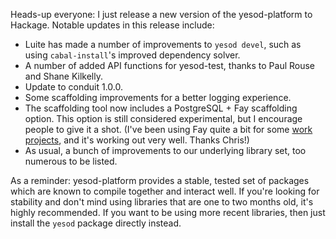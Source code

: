 Heads-up everyone: I just release a new version of the yesod-platform to
Hackage. Notable updates in this release include:

* Luite has made a number of improvements to `yesod devel`, such as using `cabal-install`'s improved dependency solver.
* A number of added API functions for yesod-test, thanks to Paul Rouse and Shane Kilkelly.
* Update to conduit 1.0.0.
* Some scaffolding improvements for a better logging experience.
* The scaffolding tool now includes a PostgreSQL + Fay scaffolding option. This option is still considered experimental, but I encourage people to give it a shot. (I've been using Fay quite a bit for some [work projects](http://haskell.fpcomplete.com), and it's working out very well. Thanks Chris!)
* As usual, a bunch of improvements to our underlying library set, too numerous to be listed.

As a reminder: yesod-platform provides a stable, tested set of packages which
are known to compile together and interact well. If you're looking for
stability and don't mind using libraries that are one to two months old, it's
highly recommended. If you want to be using more recent libraries, then just
install the `yesod` package directly instead.
